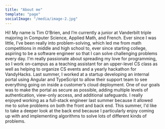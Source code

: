 ```yaml
---
title: "About me"
template: "page"
socialImage: "/media/image-2.jpg"
---
```


Hi! My name is Tim O’Brien, and I’m currently a junior at Vanderbilt triple majoring in Computer Science, Applied Math, and French. Ever since I was little, I’ve been really into problem-solving, which led me from math competitions in middle and high school to, ever since starting college, aspiring to be a software engineer so that I can solve challenging problems every day. I'm really passionate about spreading my love for programming, so I work on-campus as a teaching assistant for an upper-level CS class as well as helping to organize CS events and a yearly hackathon for VandyHacks. Last summer, I worked at a startup developing an internal portal using Angular and TypeScript to allow their support team to see everything going on inside a customer’s cloud deployment. One of our goals was to make the portal as secure as possible, adding multiple levels of authentication, view-only access, and additional safeguards. I really enjoyed working as a full-stack engineer last summer because it allowed me to solve problems on both the front and back end. This summer, I'd like to take a deeper look at the back end because I particularly enjoy coming up with and implementing algorithms to solve lots of different kinds of problems.
